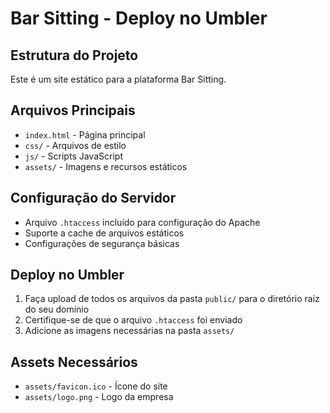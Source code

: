 # Bar Sitting - Deploy no Umbler

## Estrutura do Projeto
Este é um site estático para a plataforma Bar Sitting.

## Arquivos Principais
- `index.html` - Página principal
- `css/` - Arquivos de estilo
- `js/` - Scripts JavaScript
- `assets/` - Imagens e recursos estáticos

## Configuração do Servidor
- Arquivo `.htaccess` incluído para configuração do Apache
- Suporte a cache de arquivos estáticos
- Configurações de segurança básicas

## Deploy no Umbler
1. Faça upload de todos os arquivos da pasta `public/` para o diretório raiz do seu domínio
2. Certifique-se de que o arquivo `.htaccess` foi enviado
3. Adicione as imagens necessárias na pasta `assets/`

## Assets Necessários
- `assets/favicon.ico` - Ícone do site
- `assets/logo.png` - Logo da empresa